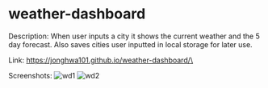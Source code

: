 # weather-dashboard

Description: When user inputs a city it shows the current weather and the 5 day forecast. Also saves cities user inputted in local storage for later use.

Link: https://jonghwa101.github.io/weather-dashboard/\

Screenshots:
![wd1](https://user-images.githubusercontent.com/97046027/162658199-a7e398b7-29ba-4d3a-8bf7-a0b91ae9173a.jpg)
![wd2](https://user-images.githubusercontent.com/97046027/162658204-9d219130-96ac-4fb0-a8b3-82d311b55656.jpg)
